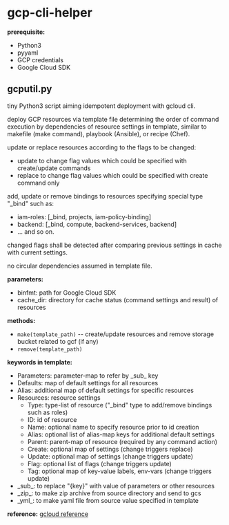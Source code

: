 # gcp-cli-helper

**prerequisite:**
- Python3
- pyyaml
- GCP credentials
- Google Cloud SDK

## gcputil.py
tiny Python3 script aiming idempotent deployment with gcloud cli.

deploy GCP resources via template file
determining the order of command execution by dependencies of resource settings in template,
similar to makefile (make command), playbook (Ansible), or recipe (Chef).

update or replace resources according to the flags to be changed:
- update to change flag values which could be specified with create/update commands
- replace to change flag values which could be specified with create command only

add, update or remove bindings to resources specifying special type "\_bind" such as:
- iam-roles: \[\_bind, projects, iam-policy-binding]
- backend: \[\_bind, compute, backend-services, backend]
- ... and so on.

changed flags shall be detected after comparing previous settings in cache with current settings.

no circular dependencies assumed in template file.

**parameters:**
- binfmt: path for Google Cloud SDK
- cache_dir: directory for cache status (command settings and result) of resources

**methods:**
- `make(template_path)` -- create/update resources and remove storage bucket related to gcf (if any)
- `remove(template_path)`

**keywords in template:**
- Parameters: parameter-map to refer by \_sub_ key
- Defaults: map of default settings for all resources
- Alias: additional map of default settings for specific resources
- Resources: resource settings
  - Type: type-list of resource ("\_bind" type to add/remove bindings such as roles)
  - ID: id of resource
  - Name: optional name to specify resource prior to id creation
  - Alias: optional list of alias-map keys for additional default settings
  - Parent: parent-map of resource (required by any command action)
  - Create: optional map of settings (change triggers replace)
  - Update: optional map of settings (change triggers update)
  - Flag: optional list of flags (change triggers update)
  - Tag: optional map of key-value labels, env-vars (change triggers update)
- \_sub_: to replace "{key}" with value of parameters or other resources
- \_zip_: to make zip archive from source directory and send to gcs
- \_yml_: to make yaml file from source value specified in template

**reference:**
  [gcloud reference](https://cloud.google.com/sdk/gcloud/reference)
